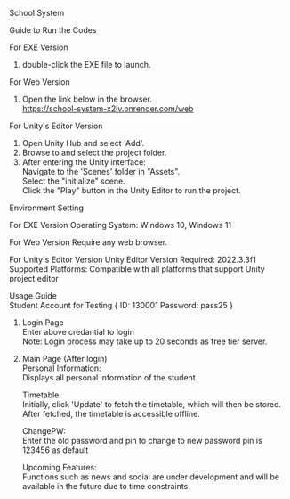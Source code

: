 School System

Guide to Run the Codes

For EXE Version
1. double-click the EXE file to launch.

For Web Version
1. Open the link below in the browser.  
   https://school-system-x2lv.onrender.com/web
   
For Unity's Editor Version
1. Open Unity Hub and select 'Add'.
2. Browse to and select the project folder.
3. After entering the Unity interface:  
Navigate to the 'Scenes' folder in "Assets".  
Select the "initialize" scene.  
Click the "Play" button in the Unity Editor to run the project.



Environment Setting

For EXE Version
Operating System: Windows 10, Windows 11

For Web Version
Require any web browser.

For Unity's Editor Version
Unity Editor Version Required: 2022.3.3f1
Supported Platforms: Compatible with all platforms that support Unity project editor


Usage Guide  
Student Account for Testing
{
ID: 130001
Password: pass25
}

1. Login Page  
Enter above credantial to login  
Note: Login process may take up to 20 seconds as free tier server.

2. Main Page (After login)  
   Personal Information:  
   Displays all personal information of the student.

   Timetable:  
   Initially, click 'Update' to fetch the timetable, which will then be stored.
   After fetched, the timetable is accessible offline.

   ChangePW:  
   Enter the old password and pin to change to new password
   pin is 123456 as default

   Upcoming Features:  
   Functions such as news and social are under development and will be available in the future due to time constraints.
